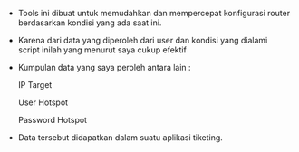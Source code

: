- Tools ini dibuat untuk memudahkan dan mempercepat konfigurasi router berdasarkan kondisi yang ada saat ini.
- Karena dari data yang diperoleh dari user dan kondisi yang dialami script inilah yang menurut saya cukup efektif
- Kumpulan data yang saya peroleh antara lain :
  
  IP Target
  
  User Hotspot
  
  Password Hotspot

- Data tersebut didapatkan dalam suatu aplikasi tiketing.